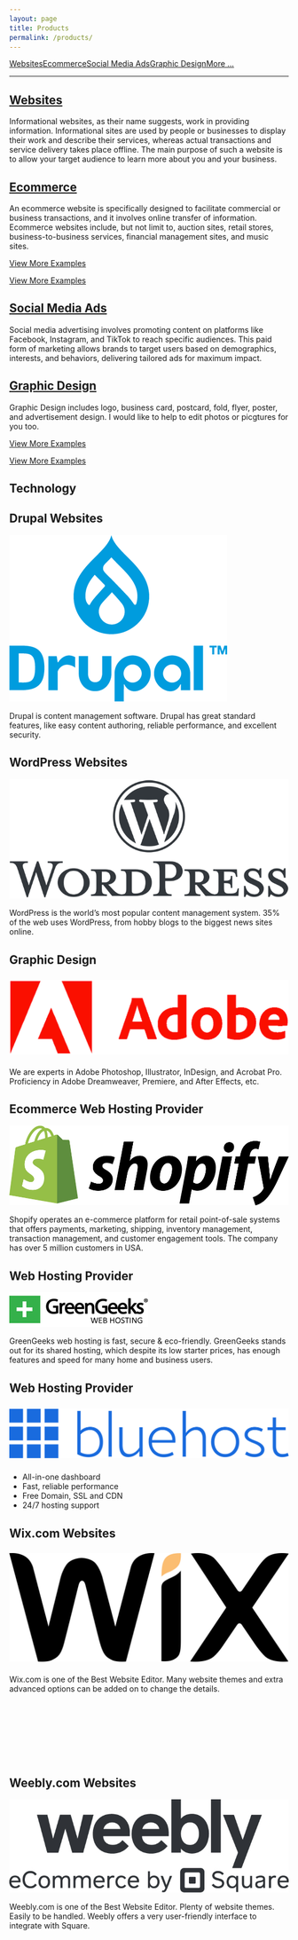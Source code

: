 ```yaml
---
layout: page
title: Products
permalink: /products/
---
```

<div class="submenuright">
   <p><a href="/regular-website-examples/">Websites</a><a href="/ecommerce-website-examples/">Ecommerce</a><a href="/social-media-ads/">Social Media Ads</a><a href="/graphic-design-examples/">Graphic Design</a><a href="/more-examples/">More ...</a></p>
</div>

<div class="submenurighthr">
   <hr>
</div>

<div class="gridlayoutsecond">
   <div class="container-fluid">
      <div class="row"> 
         <div class="col-md-6 col-lg-6" id="pagelayout11">
            <h2><a href="/regular-website-examples">Websites</a></h2>
            <p>Informational websites, as their name suggests, work in providing information. Informational sites are used by people or businesses to display their work and describe their services, whereas actual transactions and service delivery takes place offline. The main purpose of such a website is to allow your target audience to learn more about you and your business.</p>
         </div>
         <div class="col-md-6 col-lg-6" id="pagelayout12">
            <h2><a href="/ecommerce-website-examples">Ecommerce</a></h2>
            <p>An ecommerce website is specifically designed to facilitate commercial or business transactions, and it involves online transfer of information. Ecommerce websites include, but not limit to, auction sites, retail stores, business-to-business services, financial management sites, and music sites.</p>
          </div>       
      </div>
      <div class="row" id="colmddisplayno"> 
         <div class="col-md-6 col-lg-6" id="pagelayout21">
            <p><a href="/regular-website-examples">View More Examples</a></p>
         </div>
         <div class="col-md-6 col-lg-6" id="pagelayout22">
            <p><a href="/ecommerce-website-examples">View More Examples</a></p>
         </div>       
      </div>
   </div>
</div>

<div class="gridlayoutsecond">
   <div class="container-fluid">
      <div class="row"> 
         <div class="col-md-6 col-lg-6" id="pagelayout12">
            <h2><a href="/social-media-ads">Social Media Ads</a></h2>
            <p>Social media advertising involves promoting content on platforms like Facebook, Instagram, and TikTok to reach specific audiences. This paid form of marketing allows brands to target users based on demographics, interests, and behaviors, delivering tailored ads for maximum impact. </p>
         </div>
         <div class="col-md-6 col-lg-6" id="pagelayout11">
            <h2><a href="/graphic-design-examples">Graphic Design</a></h2>
            <p>Graphic Design includes logo, business card, postcard, fold, flyer, poster, and advertisement design. I would like to help to edit photos or picgtures for you too. </p>
         </div>       
      </div>
      <div class="row" id="colmddisplayno"> 
         <div class="col-md-6 col-lg-6" id="pagelayout22">
            <p><a href="/social-media-ads">View More Examples</a></p>
         </div>
         <div class="col-md-6 col-lg-6" id="pagelayout21">
            <p><a href="/graphic-design-examples">View More Examples</a></p>
         </div>       
      </div>
   </div>
</div>

<div class="gridlayoutthird">
    <h2>Technology</h2>
</div>

<div class="gridlayoutsecond">
   <div class="container-fluid">
      <div class="row"> 
         <div class="col-md-4 col-lg-4" id="pagelayout11">
            <h2>Drupal Websites</h2>
            <p><a href="https://www.drupal.org/" target="_blank"><img src="/images/LogoDrupal9.png" alt="Logo3"></a></p>  
            <p>Drupal is content management software. Drupal has great standard features, like easy content authoring, reliable performance, and excellent security. </p>
         </div>
         <div class="col-md-4 col-lg-4" id="pagelayout12">
            <h2>WordPress Websites</h2>
            <p><a href="https://www.wordpress.org/" target="_blank"><img src="/images/LogoWordPress.png" alt="Logo2"></a></p>  
            <p>WordPress is the world’s most popular content management system. 35% of the web uses WordPress, from hobby blogs to the biggest news sites online.</p>
          </div>       
         <div class="col-md-4 col-lg-4" id="pagelayout11">
            <h2>Graphic Design</h2>
            <p style="padding-top:6px;padding-bottom:6px;"><a href="https://www.adobe.com/" target="_blank"><img src="/images/LogoAdobe.png" alt="Logo1"></a></p>  
            <p>We are experts in Adobe Photoshop, Illustrator, InDesign, and Acrobat Pro. Proficiency in Adobe Dreamweaver, Premiere, and After Effects, etc.</p>
         </div>
      </div>
   </div>
</div>

<div class="gridlayoutsecond">
   <div class="container-fluid">
      <div class="row"> 
         <div class="col-md-4 col-lg-4" id="pagelayout12">
            <h2>Ecommerce Web Hosting Provider</h2>
            <p><a href="https://www.shopify.com/" target="_blank"><img src="/images/LogoShopify.png" alt="Logo1"></a></p>  
            <p>Shopify operates an e-commerce platform for retail point-of-sale systems that offers payments, marketing, shipping, inventory management, transaction management, and customer engagement tools. The company has over 5 million customers in USA.</p>
         </div>       
         <div class="col-md-4 col-lg-4" id="pagelayout11">
            <h2>Web Hosting Provider</h2>
            <p><a href="https://www.greengeeks.com/" target="_blank"><img src="/images/LogoGreenGeeks.png" alt="Logo2"></a></p>  
            <p>GreenGeeks web hosting is fast, secure & eco-friendly. GreenGeeks stands out for its shared hosting, which despite its low starter prices, has enough features and speed for many home and business users.</p>
         </div>
         <div class="col-md-4 col-lg-4" id="pagelayout12">
            <h2>Web Hosting Provider</h2>
            <p style="padding-top:8px;padding-bottom:8px;"><a href="https://www.bluehost.com/" target="_blank"><img src="/images/LogoBluehost.png" alt="Logo"></a></p>  
            <ul>
               <li>All-in-one dashboard</li>
               <li>Fast, reliable performance</li>
               <li>Free Domain, SSL and CDN</li>
               <li>24/7 hosting support</li>
            </ul>
         </div>       
      </div>
   </div>
</div>

<div class="gridlayoutsecond">
   <div class="container-fluid">
      <div class="row"> 
         <div class="col-md-4 col-lg-4" id="pagelayout11">
            <h2>Wix.com Websites</h2>
            <p style="padding-top:6px;padding-bottom:6px;"><a href="https://www.wix.com/" target="_blank"><img src="/images/LogoWix.png" alt="Logo"></a></p>  
            <p>Wix.com is one of the Best Website Editor. Many website themes and extra advanced options can be added on to change the details.</p>
         </div>
         <div class="col-md-4 col-lg-4" id="pagelayout12">
            <h2>&nbsp;</h2>
            <p>&nbsp;</p>  
            <p>&nbsp;</p>
         </div>       
         <div class="col-md-4 col-lg-4" id="pagelayout11">
            <h2>Weebly.com Websites</h2>
            <p><a href="https://www.weebly.com/" target="_blank"><img src="/images/LogoWeebly.jpg" alt="Logo3"></a></p>  
            <p>Weebly.com is one of the Best Website Editor. Plenty of website themes. Easily to be handled. Weebly offers a very user-friendly interface to integrate with Square.</p>
         </div>
      </div>
   </div>
</div>
